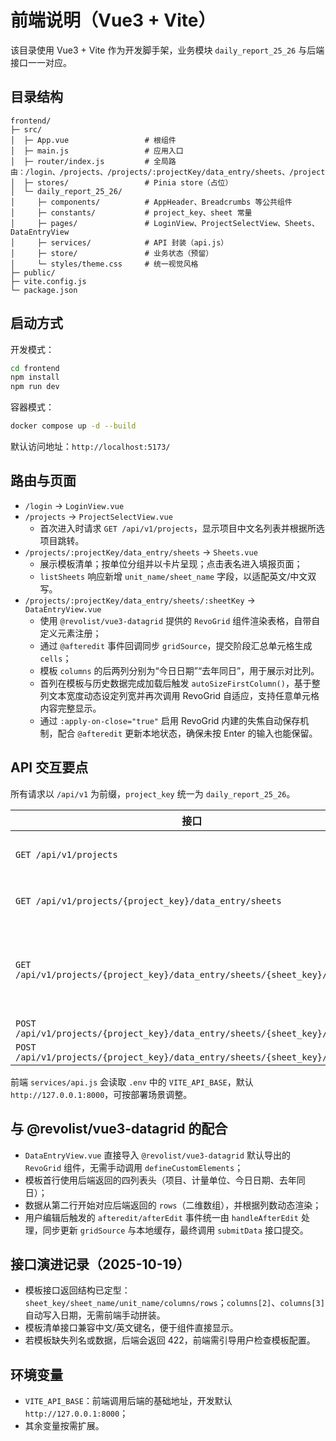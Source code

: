 # 前端说明（Vue3 + Vite）

该目录使用 Vue3 + Vite 作为开发脚手架，业务模块 `daily_report_25_26` 与后端接口一一对应。

## 目录结构

```
frontend/
├─ src/
│  ├─ App.vue                 # 根组件
│  ├─ main.js                 # 应用入口
│  ├─ router/index.js         # 全局路由：/login、/projects、/projects/:projectKey/data_entry/sheets、/projects/:projectKey/data_entry/sheets/:sheetKey
│  ├─ stores/                 # Pinia store（占位）
│  └─ daily_report_25_26/
│     ├─ components/          # AppHeader、Breadcrumbs 等公共组件
│     ├─ constants/           # project_key、sheet 常量
│     ├─ pages/               # LoginView、ProjectSelectView、Sheets、DataEntryView
│     ├─ services/            # API 封装（api.js）
│     ├─ store/               # 业务状态（预留）
│     └─ styles/theme.css     # 统一视觉风格
├─ public/
├─ vite.config.js
└─ package.json
```

## 启动方式

开发模式：

```bash
cd frontend
npm install
npm run dev
```

容器模式：

```bash
docker compose up -d --build
```

默认访问地址：`http://localhost:5173/`

## 路由与页面

- `/login` → `LoginView.vue`
- `/projects` → `ProjectSelectView.vue`
  - 首次进入时请求 `GET /api/v1/projects`，显示项目中文名列表并根据所选项目跳转。
- `/projects/:projectKey/data_entry/sheets` → `Sheets.vue`
  - 展示模板清单；按单位分组并以卡片呈现；点击表名进入填报页面；
  - `listSheets` 响应新增 `unit_name/sheet_name` 字段，以适配英文/中文双写。 
- `/projects/:projectKey/data_entry/sheets/:sheetKey` → `DataEntryView.vue`
  - 使用 `@revolist/vue3-datagrid` 提供的 `RevoGrid` 组件渲染表格，自带自定义元素注册；
  - 通过 `@afteredit` 事件回调同步 `gridSource`，提交阶段汇总单元格生成 `cells`；
  - 模板 `columns` 的后两列分别为“今日日期”“去年同日”，用于展示对比列。
  - 首列在模板与历史数据完成加载后触发 `autoSizeFirstColumn()`，基于整列文本宽度动态设定列宽并再次调用 RevoGrid 自适应，支持任意单元格内容完整显示。
  - 通过 `:apply-on-close="true"` 启用 RevoGrid 内建的失焦自动保存机制，配合 `@afteredit` 更新本地状态，确保未按 Enter 的输入也能保留。

## API 交互要点

所有请求以 `/api/v1` 为前缀，`project_key` 统一为 `daily_report_25_26`。

| 接口 | 说明 |
| --- | --- |
| `GET /api/v1/projects` | 返回项目列表（`project_id/project_name`），供前端展示中文名 |
| `GET /api/v1/projects/{project_key}/data_entry/sheets` | 返回数据填报模板清单；单个条目同时包含 `单位名/表名` 以及 `unit_name/sheet_name` |
| `GET /api/v1/projects/{project_key}/data_entry/sheets/{sheet_key}/template` | 返回填报模板；`columns` 自动补齐当前日期与上一年度同日；`rows` 为二维数组；同时附带模板定义的字典字段（如“项目字典”“单位字典”），提交时需保持字段名与内容不变 |
| `POST /api/v1/projects/{project_key}/data_entry/sheets/{sheet_key}/submit` | 占位（待实现） |
| `POST /api/v1/projects/{project_key}/data_entry/sheets/{sheet_key}/query` | 占位（待实现） |

前端 `services/api.js` 会读取 `.env` 中的 `VITE_API_BASE`，默认 `http://127.0.0.1:8000`，可按部署场景调整。

## 与 @revolist/vue3-datagrid 的配合

- `DataEntryView.vue` 直接导入 `@revolist/vue3-datagrid` 默认导出的 `RevoGrid` 组件，无需手动调用 `defineCustomElements`；
- 模板首行使用后端返回的四列表头（项目、计量单位、今日日期、去年同日）； 
- 数据从第二行开始对应后端返回的 `rows`（二维数组），并根据列数动态渲染；
- 用户编辑后触发的 `afteredit/afterEdit` 事件统一由 `handleAfterEdit` 处理，同步更新 `gridSource` 与本地缓存，最终调用 `submitData` 接口提交。

## 接口演进记录（2025-10-19）

- 模板接口返回结构已定型：`sheet_key/sheet_name/unit_name/columns/rows`；`columns[2]`、`columns[3]` 自动写入日期，无需前端手动拼装。 
- 模板清单接口兼容中文/英文键名，便于组件直接显示。
- 若模板缺失列名或数据，后端会返回 422，前端需引导用户检查模板配置。

## 环境变量

- `VITE_API_BASE`：前端调用后端的基础地址，开发默认 `http://127.0.0.1:8000`；
- 其余变量按需扩展。

